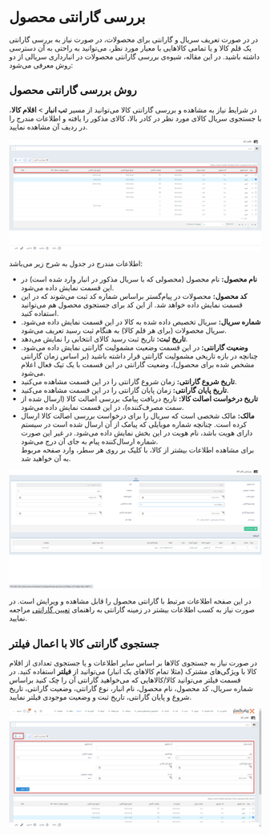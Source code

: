 # بررسی گارانتی محصول
در در صورت تعریف سریال و گارانتی برای محصولات،‌ در صورت نیاز به بررسی گارانتی یک قلم کالا و یا تمامی کالاهایی با معیار مورد نظر، می‌توانید به راحتی به آن دسترسی داشته باشید.
در این مقاله، شیوه‌‌ی بررسی گارانتی محصولات در انبارداری سریالی از دو روش معرفی می‌شود:
## روش بررسی گارانتی محصول
در شرایط نیاز به مشاهده و بررسی گارانتی کالا می‌توانید از مسیر **تب انبار** > **اقلام کالا**، با جستجوی سریال کالای مورد نظر در کادر بالا، کالای مذکور را یافته و اطلاعات مندرج را در ردیف آن مشاهده نمایید.

![مشاهده لیست گارانتی محصول](./Images/products'guarantee-list.png)

اطلاعات مندرج در جدول به شرح زیر می‌باشد:<br>
- **نام محصول:** نام محصول (محصولی که با سریال مذکور در انبار وارد شده است) در این قسمت نمایش داده می‌شود.
- **کد محصول:** محصولات در پیام‌گستر براساس شماره کد ثبت می‌شوند که در این قسمت نمایش داده خواهد شد. از این کد برای جستجوی محصول هم می‌توانید استفاده کنید. 
- **شماره سریال:** سریال تخصیص داده شده به کالا در این قسمت نمایش داده می‌شود. سریال محصولات (برای هر قلم کالا) به هنگام ثبت رسید تعریف می‌شود.
- **تاریخ ثبت:** تاریخ ثبت رسید کالای انتخابی را نمایش می‌دهد.
- **وضعیت گارانتی:** در این قسمت وضعیت مشمولیت گارانتی نمایش داده می‌شود. چنانچه در بازه تاریخی مشمولیت گارانتی قرار داشته باشید (بر اساس زمان گارانتی مشخص شده برای محصول)، وضعیت گارانتی در این قسمت با یک تیک فعال اعلام می‌شود.
- **تاریخ شروع گارانتی:** زمان شروع گارانتی را در این قسمت مشاهده می‌کنید.
- **تاریخ پایان گارانتی:**  زمان پایان گارانتی را در این قسمت مشاهده می‌کنید.
- **تاریخ درخواست اصالت کالا:** تاریخ دریافت پیامک بررسی اصالت کالا (ارسال شده از سمت مصرف‌کننده)،‌ در این قسمت نمایش داده می‌شود.
- **مالک:** مالک شخصی است که سریال را برای درخواست بررسی اصالت کالا ارسال کرده است. چنانچه شماره موبایلی که پیامک از آن ارسال شده است در سیستم دارای هویت باشد،‌ نام هویت در این بخش نمایش داده می‌شود. در غیر این صورت شماره ارسال‌کننده پیام به جای آن درج می‌شود.<br>
برای مشاهده اطلاعات بیشتر از کالا،‌ با کلیک بر روی هر سطر، وارد صفحه مربوط به آن خواهید شد.

![مشاهده مشخصات لیست گارانتی محصول](./Images/products'guarantee-list-informatio.png)

در این صفحه اطلاعات مرتبط با گارانتی محصول را قابل مشاهده و ویرایش است. در صورت نیاز به کسب اطلاعات بیشتر در زمینه گارانتی به راهنمای [تعیین گارانتی]() مراجعه نمایید. <br>
## جستجوی گارانتی کالا با اعمال فیلتر
در صورت نیاز به جستجوی کالاها بر اساس سایر اطلاعات و یا جستجوی تعدادی از اقلام کالا با ویژگی‌های مشترک (مثلا تمام کالاهای یک انبار) می‌توانید از **فیلتر** استفاده کنید.
در قسمت فیلتر می‌توانید کالا/کالاهایی که می‌خواهید گارانتی آن را چک کنید براساس شماره سریال، کد محصول، نام محصول، نام انبار، نوع گارانتی، وضعیت گارانتی، تاریخ شروع و پایان گارانتی، تاریخ ثبت و وضعیت موجودی فیلتر نمایید.

![فیلتر لیست گارانتی محصول](./Images/guarantee-list-filter.png)
